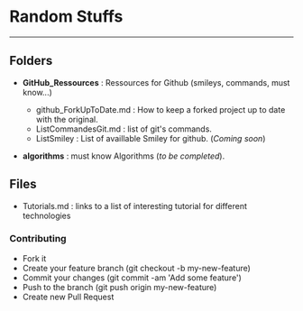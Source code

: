# Random Stuffs
----------------------------------

Folders
--
* **GitHub_Ressources** : Ressources for Github (smileys, commands, must know...)
  * github_ForkUpToDate.md : How to keep a forked project up to date with the original.
  * ListCommandesGit.md  : list of git's commands. 
  * ListSmiley : List of availlable Smiley for github. (_Coming soon_)

* **algorithms** : must know Algorithms (_to be completed_).


Files
--

* Tutorials.md : links to a list of interesting tutorial for different technologies














### Contributing
* Fork it
* Create your feature branch (git checkout -b my-new-feature)
* Commit your changes (git commit -am 'Add some feature')
* Push to the branch (git push origin my-new-feature)
* Create new Pull Request




